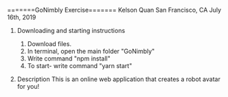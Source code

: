 =======GoNimbly Exercise=======
Kelson Quan
San Francisco, CA
July 16th, 2019

1. Downloading and starting instructions

   1. Download files.
   2. In terminal, open the main folder "GoNimbly"
   3. Write command "npm install"
   4. To start- write command "yarn start"

2. Description
   This is an online web application that creates a robot avatar for you!
